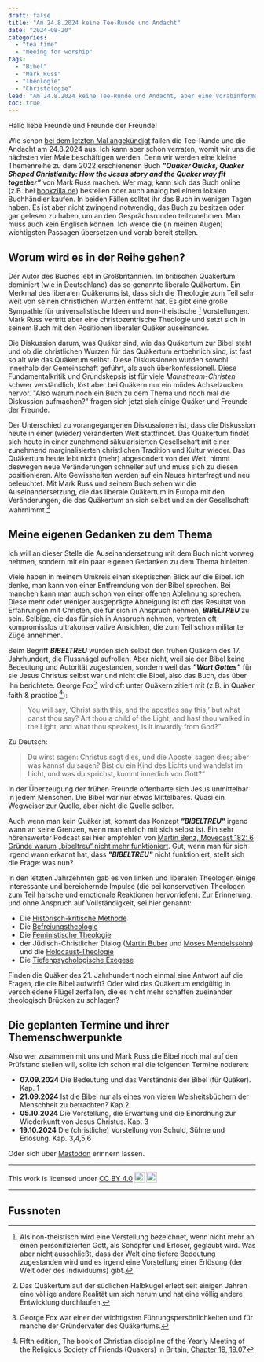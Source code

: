 ```yaml
---
draft: false
title: "Am 24.8.2024 keine Tee-Runde und Andacht"
date: "2024-08-20"
categories:
  - "tea time"
  - "meeing for worship"
tags:
  - "Bibel"
  - "Mark Russ"
  - "Theologie"
  - "Christologie"
lead: "Am 24.8.2024 keine Tee-Runde und Andacht, aber eine Vorabinformation"
toc: true
---
```


Hallo liebe Freunde und Freunde der Freunde!

Wie schon [bei dem letzten Mal angekündigt](https://quaker-kr.de/post/2024/07-24/)
fallen die Tee-Runde und die Andacht am 24.8.2024 aus. Ich kann aber schon
verraten, womit wir uns die nächsten vier Male beschäftigen werden. Denn wir
werden eine kleine Themenreihe zu dem 2022 erschienenen Buch ***"Quaker Quicks, Quaker Shaped Christianity: How the Jesus story and the Quaker way fit together"***
von Mark Russ machen. Wer mag, kann sich das Buch online (z.B. bei
[bookzilla.de](https://www.bookzilla.de/shop/article/48922376/mark_russ_quaker_quicks_quaker_shaped_christianity.html))
bestellen oder auch analog bei einem lokalen Buchhändler kaufen. In beiden
Fällen solltet ihr das Buch in wenigen Tagen haben. Es ist aber nicht zwingend
notwendig, das Buch zu besitzen oder gar gelesen zu haben, um an den
Gesprächsrunden teilzunehmen. Man muss auch kein Englisch können. Ich werde
die (in meinen Augen) wichtigsten Passagen übersetzen und vorab bereit stellen.

## Worum wird es in der Reihe gehen?

Der Autor des Buches lebt in Großbritannien. Im britischen Quäkertum dominiert
(wie in Deutschland) das so genannte liberale Quäkertum. Ein Merkmal des
liberalen Quäkerums ist, dass sich die Theologie zum Teil sehr weit von seinen
christlichen Wurzen entfernt hat. Es gibt eine große Sympathie für
universalistische Ideen und non-theistische [^foot001] Vorstellungen. Mark Russ
vertritt aber eine christozentrische Theologie und setzt sich in seinem Buch
mit den Positionen liberaler Quäker auseinander.

Die Diskussion darum, was Quäker sind, wie das Quäkertum zur Bibel steht
und ob die christlichen Wurzen für das Quäkertum entbehrlich sind, ist fast
so alt wie das Quäkerum selbst. Diese Diskussionen wurden sowohl innerhalb
der Gemeinschaft geführt, als auch überkonfessionell. Diese Fundamentalkritik
und Grundskepsis ist für viele *Mainstream-Christen* schwer verständlich, löst
aber bei Quäkern nur ein müdes Achselzucken hervor. "Also warum noch ein
Buch zu dem Thema und noch mal die Diskussion aufmachen?" fragen sich jetzt
sich einige Quäker und Freunde der Freunde.

Der Unterschied zu vorangegangenen Diskussionen ist, dass die Diskussion
heute in einer (wieder) veränderten Welt stattfindet. Das Quäkertum findet sich
heute in einer zunehmend säkularisierten Gesellschaft mit einer zunehmend
marginalisierten christlichen Tradition und Kultur wieder. Das Quäkertum heute
lebt nicht (mehr) abgesondert von der Welt, nimmt deswegen neue Veränderungen
schneller auf und muss sich zu diesen positionieren. Alte Gewissheiten werden
auf ein Neues hinterfragt und neu beleuchtet. Mit Mark Russ und seinem
Buch sehen wir die Auseinandersetzung, die das liberale Quäkertum in Europa
mit den Veränderungen, die das Quäkertum an sich selbst und an der Gesellschaft
wahrnimmt.[^foot003]

## Meine eigenen Gedanken zu dem Thema

Ich will an dieser Stelle die Auseinandersetzung mit dem Buch nicht vorweg
nehmen, sondern mit ein paar eigenen Gedanken zu dem Thema hinleiten.

Viele haben in meinem Umkreis einen skeptischen Blick auf die Bibel. Ich denke,
man kann von einer Entfremdung von der Bibel sprechen. Bei manchen kann man auch
schon von einer offenen Ablehnung sprechen. Diese mehr oder weniger ausgeprägte
Abneigung ist oft das Resultat von Erfahrungen mit Christen, die für sich in
Anspruch nehmen, ***BIBELTREU*** zu sein. Selbige, die das für sich in Anspruch
nehmen, vertreten oft kompromisslos ultrakonservative Ansichten, die zum Teil
schon militante Züge annehmen.

Beim Begriff ***BIBELTREU*** würden sich selbst den frühen Quäkern des
17. Jahrhundert, die Flussnägel aufrollen. Aber nicht, weil sie der Bibel
keine Bedeutung und Autorität zugestanden, sondern weil das ***"Wort Gottes"***
für sie Jesus Christus selbst war und nicht die Bibel, also das Buch, das über
ihn berichtete. George Fox[^foot004] wird oft unter Quäkern zitiert mit
(z.B. in Quaker faith & practice [^foot002]):

> You will say, ‘Christ saith this, and the apostles say this;’ but what canst thou say? Art thou a child of the Light, and hast thou walked in the Light, and what thou speakest, is it inwardly from God?”

Zu Deutsch:

> Du wirst sagen: Christus sagt dies, und die Apostel sagen dies; aber was kannst du sagen? Bist du ein Kind des Lichts und wandelst im Licht, und was du sprichst, kommt innerlich von Gott?“

In der Überzeugung der frühen Freunde offenbarte sich Jesus unmittelbar
in jedem Menschen. Die Bibel war nur etwas Mittelbares. Quasi ein Wegweiser
zur Quelle, aber nicht die Quelle selber.

Auch wenn man kein Quäker ist, kommt das Konzept ***"BIBELTREU"*** irgend
wann an seine Grenzen, wenn man ehrlich mit sich selbst ist. Ein sehr
hörenswerter Podcast sei hier empfohlen von [Martin Benz, Movecast 182: 6 Gründe warum „bibeltreu“ nicht mehr funktioniert](https://movecast.de/movecast-182-6-gruende-warum-bibeltreu-nicht-mehr-funktioniert/).
Gut, wenn man für sich irgend wann erkannt hat, dass ***"BIBELTREU"*** nicht
funktioniert, stellt sich die Frage: was nun?

In den letzten Jahrzehnten gab es von linken und liberalen Theologen einige
interessante und bereichernde Impulse (die bei konservativen Theologen zum Teil
harsche und emotionale Reaktionen hervorriefen). Zur Erinnerung, und ohne
Anspruch auf Vollständigkeit, sei hier genannt:

* Die [Historisch-kritische Methode](https://de.wikipedia.org/wiki/Historisch-kritische_Methode_\(Theologie\))
* Die [Befreiungstheologie](https://de.wikipedia.org/wiki/Befreiungstheologie)
* Die [Feministische Theologie](https://de.wikipedia.org/wiki/Feministische_Theologie)
* der Jüdisch-Christlicher Dialog ([Martin Buber](https://de.wikipedia.org/wiki/Martin_Buber) und [Moses Mendelssohn](https://de.wikipedia.org/wiki/Moses_Mendelssohn)) und die [Holocaust-Theologie](https://de.wikipedia.org/wiki/Holocaust-Theologie)
* Die [Tiefenpsychologische Exegese](https://de.wikipedia.org/wiki/Tiefenpsychologische_Exegese)

Finden die Quäker des 21. Jahrhundert noch einmal eine Antwort auf die
Fragen, die die Bibel aufwirft? Oder wird das Quäkertum endgültig in
verschiedene Flügel zerfallen, die es nicht mehr schaffen zueinander
theologisch Brücken zu schlagen?

## Die geplanten Termine und ihrer Themenschwerpunkte

Also wer zusammen mit uns und Mark Russ die Bibel noch mal auf den Prüfstand
stellen will, sollte ich schon mal die folgenden Termine notieren:

* **07.09.2024** Die Bedeutung und das Verständnis der Bibel (für Quäker). Kap. 1
* **21.09.2024** Ist die Bibel nur als eines von vielen Weisheitsbüchern der Menschheit zu betrachten? Kap.2
* **05.10.2024** Die Vorstellung, die Erwartung und die Einordnung zur Wiederkunft von Jesus Christus. Kap. 3
* **19.10.2024** Die (christliche) Vorstellung von Schuld, Sühne und Erlösung. Kap. 3,4,5,6

Oder sich über [Mastodon](https://krefeld.life/@quaker) erinnern lassen.

---

<p xmlns:cc="http://creativecommons.org/ns#" >This work is licensed under <a href="https://creativecommons.org/licenses/by/4.0/?ref=chooser-v1" target="\_blank" rel="license noopener noreferrer" style="display:inline-block;">CC BY 4.0<img style="height:22px!important;margin-left:3px;vertical-align:text-bottom;" src="https://mirrors.creativecommons.org/presskit/icons/cc.svg?ref=chooser-v1" alt=""><img style="height:22px!important;margin-left:3px;vertical-align:text-bottom;" src="https://mirrors.creativecommons.org/presskit/icons/by.svg?ref=chooser-v1" alt=""></a></p>

---

## Fussnoten

[^foot001]: Als non-theistisch wird eine Verstellung bezeichnet, wenn nicht mehr an einen personifizierten Gott, als Schöpfer und Erlöser, geglaubt wird. Was aber nicht ausschließt, dass der Welt eine tiefere Bedeutung zugestanden wird und es irgend eine Vorstellung einer Erlösung (der Welt oder des Individuums) gibt.

[^foot002]: Fifth edition, The book of Christian discipline of the Yearly Meeting of the Religious Society of Friends (Quakers) in Britain, [Chapter 19, 19.07](https://qfp.quaker.org.uk/passage/19-07/)

[^foot003]: Das Quäkertum auf der südlichen Halbkugel erlebt seit einigen Jahren eine völlige andere Realität um sich herum und hat eine völlig andere Entwicklung durchlaufen.

[^foot004]: George Fox war einer der wichtigsten Führungspersönlichkeiten und für manche der Gründervater des Quäkertums.